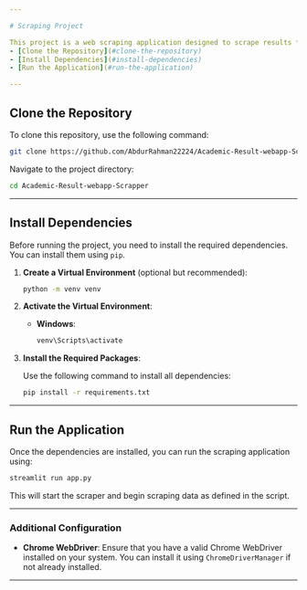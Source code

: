 ```yaml
---

# Scraping Project

This project is a web scraping application designed to scrape results from my institute's result published website. It utilizes `Selenium` for browser automation.
- [Clone the Repository](#clone-the-repository)
- [Install Dependencies](#install-dependencies)
- [Run the Application](#run-the-application)

---
```


## Clone the Repository

To clone this repository, use the following command:

```bash
git clone https://github.com/AbdurRahman22224/Academic-Result-webapp-Scrapper.git
```

Navigate to the project directory:

```bash
cd Academic-Result-webapp-Scrapper
```

---

## Install Dependencies

Before running the project, you need to install the required dependencies. You can install them using `pip`.

1. **Create a Virtual Environment** (optional but recommended):

    ```bash
    python -m venv venv
    ```

2. **Activate the Virtual Environment**:
   
    - **Windows**:
        ```bash
        venv\Scripts\activate
        ```

3. **Install the Required Packages**:

    Use the following command to install all dependencies:

    ```bash
    pip install -r requirements.txt
    ```

---

## Run the Application

Once the dependencies are installed, you can run the scraping application using:

```bash
streamlit run app.py
```

This will start the scraper and begin scraping data as defined in the script.

---

### Additional Configuration

- **Chrome WebDriver**: Ensure that you have a valid Chrome WebDriver installed on your system. You can install it using `ChromeDriverManager` if not already installed.

---
